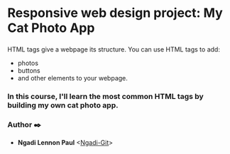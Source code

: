 # Responsive web design project: My Cat Photo App
### 
HTML tags give a webpage its structure. 
You can use HTML tags to add:
* photos
* buttons
* and other elements to your webpage.

### In this course, I'll learn the most common HTML tags by building my own cat photo app.
### Author :black_nib:
* **Ngadi Lennon Paul** <[Ngadi-Git](https://github.com/Ngadi-Git)>
